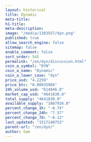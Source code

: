 ```yaml
---
layout: historical
title: Dynamic
meta-title: 
h1-title: 
meta-description: 
image: "/media/1383557/dyn.png"
published: true
allow_search_engine: false
sitemap: false
enable_comment: false
sort_order: 545
permalink: "/en/dyn/discussion.html"
coin_a_symbol: "DYN"
coin_a_name: "Dynamic"
coin_a_lower_case: "dyn"
price_usd: "4.2259"
price_btc: "0.00035966"
24h_volume_usd: "614046.0"
market_cap_usd: "4641830.0"
total_supply: "4641830.0"
available_supply: "1887926.0"
percent_change_1h: "-0.74"
percent_change_24h: "7.57"
percent_change_7d: "-0.12"
last_updated: "1517140753"
parent-url: "/en/dyn/"
author: Sam
---
```



